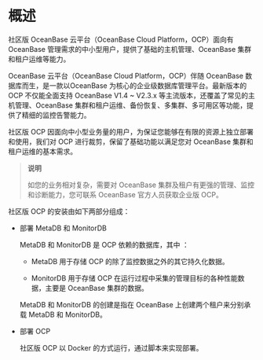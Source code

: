 # 概述

社区版 OceanBase 云平台（OceanBase Cloud Platform，OCP）面向有 OceanBase 管理需求的中小型用户，提供了基础的主机管理、OceanBase 集群和租户运维等能力。

OceanBase 云平台（OceanBase Cloud Platform，OCP）伴随 OceanBase 数据库而生，是一款以OceanBase 为核心的企业级数据库管理平台。最新版本的 OCP 不仅能全面支持 OceanBase V1.4 \~ V2.3.x 等主流版本，还覆盖了常见的主机管理、OceanBase 集群和租户运维、备份恢复、多集群、多可用区等功能，提供了精细的监控告警能力。

社区版 OCP 因面向中小型业务量的用户，为保证您能够在有限的资源上独立部署和使用，我们对 OCP 进行裁剪，保留了基础功能以满足您对 OceanBase 集群和租户运维的基本需求。

> **说明**
>
> 如您的业务相对复杂，需要对 OceanBase 集群及租户有更强的管理、监控和诊断能力，您可联系 OceanBase 官方人员获取企业版 OCP。

社区版 OCP 的安装由如下两部分组成：

* 部署 MetaDB 和 MonitorDB

  MetaDB 和 MonitorDB 是 OCP 依赖的数据库，其中 ：
  * MetaDB 用于存储 OCP 的除了监控数据之外的其它持久化数据。

  * MonitorDB 用于存储 OCP 在运行过程中采集的管理目标的各种性能数据，主要是 OceanBase 集群的数据。

  MetaDB 和 MonitorDB 的创建是指在 OceanBase 上创建两个租户来分别承载 MetaDB 和 MonitorDB。
  
* 部署 OCP

  社区版 OCP 以 Docker 的方式运行，通过脚本来实现部署。
  